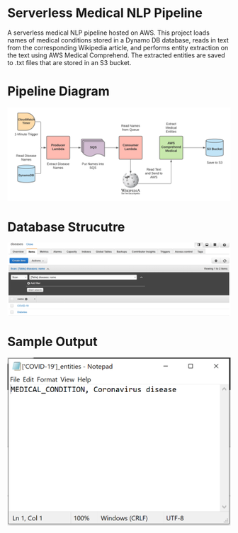 # Serverless Medical NLP Pipeline
A serverless medical NLP pipeline hosted on AWS. This project loads names of medical conditions stored in a Dynamo DB database, reads in text from the corresponding Wikipedia article, and performs entity extraction on the text using AWS Medical Comprehend. The extracted entities are saved to .txt files that are stored in an S3 bucket. 
# Pipeline Diagram
![Serverless Architecture](https://raw.githubusercontent.com/joekrinke15/ServerlessDataEngineering/master/AWSServerlessMedical.png)
# Database Strucutre
![Database Strucutre](https://raw.githubusercontent.com/joekrinke15/ServerlessDataEngineering/master/DynamoDB.PNG)
# Sample Output
![Sample Entity Output](https://raw.githubusercontent.com/joekrinke15/ServerlessDataEngineering/master/SampleEntity.PNG)
